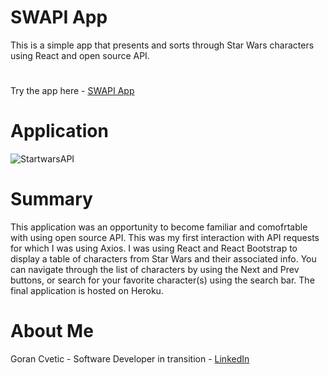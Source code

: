 # SWAPI App
This is a simple app that presents and sorts through Star Wars characters using React and open source API.

#
Try the app here - [SWAPI App](https://star-wars-api-app-gc.herokuapp.com/)

# Application 
![StartwarsAPI](https://user-images.githubusercontent.com/80366503/121843409-03c06300-cc97-11eb-85c7-94cf09d8c380.PNG)


# Summary 
This application was an opportunity to become familiar and comofrtable with using open source API. This was my first interaction with API requests for which I was using Axios. 
I was using React and React Bootstrap to display a table of characters from Star Wars and their associated info. You can navigate through the list of characters by using the Next and Prev buttons, or search for your favorite character(s) using the search bar. The final application is hosted on Heroku.

# About Me
Goran Cvetic - Software Developer in transition - [LinkedIn](https://www.linkedin.com/in/goran-cvetic-9aaa4288/) 

